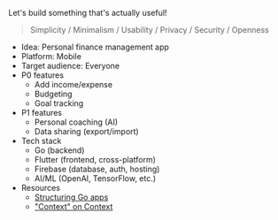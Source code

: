 Let's build something that's actually useful!

> Simplicity / Minimalism / Usability / Privacy / Security / Openness

- Idea: Personal finance management app
- Platform: Mobile
- Target audience: Everyone
- P0 features
  - Add income/expense
  - Budgeting
  - Goal tracking
- P1 features
  - Personal coaching (AI)
  - Data sharing (export/import)
- Tech stack
  - Go (backend)
  - Flutter (frontend, cross-platform)
  - Firebase (database, auth, hosting)
  - AI/ML (OpenAI, TensorFlow, etc.)
- Resources
  - [Structuring Go apps](https://github.com/benbjohnson/wtf)
  - ["Context" on Context](https://goatspeed.substack.com/p/putting-context-into-context)